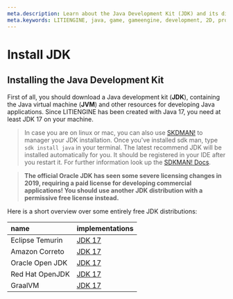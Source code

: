 ```yaml
---
meta.description: Learn about the Java Development Kit (JDK) and its different distributions.
meta.keywords: LITIENGINE, java, game, gameengine, development, 2D, programming, ide, eclipse, intellij, netbeans
---
```


# Install JDK

## Installing the Java Development Kit 
First of all, you should download a Java development kit (**JDK**), containing the Java virtual machine (**JVM**) and other resources for developing Java applications.
Since LITIENGINE has been created with Java 17, you need at least JDK 17 on your machine.
> In case you are on linux or mac, you can also use [SKDMAN!](https://sdkman.io/) to manager your JDK installation. Once you've installed sdk man, type `sdk install java` in your terminal. The latest recommend JDK will be installed automatically for you. It should be registered in your IDE after you restart it. For further information look up the [SDKMAN! Docs](https://sdkman.io/usage).

> **The official Oracle JDK has seen some severe licensing changes in 2019, requiring a paid license for developing commercial applications! You should use another JDK distribution with a permissive free license instead.** 

Here is a short overview over some entirely free JDK distributions:

name | implementations
:---- | :------
Eclipse Temurin      | [JDK 17](https://adoptium.net/temurin/releases/?version=17)
Amazon Correto    | [JDK 17](https://docs.aws.amazon.com/corretto/latest/corretto-17-ug/downloads-list.html)
Oracle Open JDK | [JDK 17](http://jdk.java.net/17/)
Red Hat OpenJDK | [JDK 17](https://developers.redhat.com/products/openjdk/download)
GraalVM | [JDK 17](https://www.graalvm.org/downloads/#)
